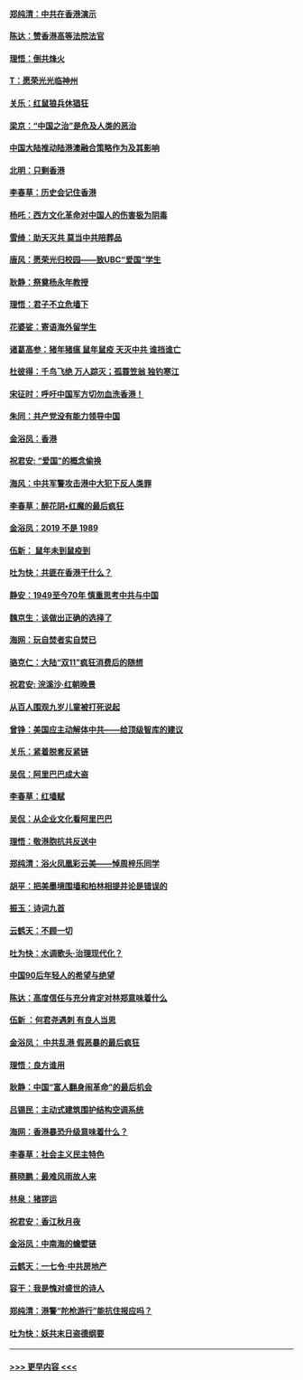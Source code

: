 #### [郑纯清：中共在香港演示](../pages/nsc993/n11670539.md?t=11212344) 
#### [陈达：赞香港高等法院法官](../pages/nsc993/n11669542.md?t=11212344) 
#### [理悟：倒共烽火](../pages/nsc993/n11668844.md?t=11212344) 
#### [T：愿荣光光临神州](../pages/nsc993/n11668421.md?t=11212344) 
#### [关乐：红鼠狼兵休猖狂](../pages/nsc993/n11668378.md?t=11212344) 
#### [梁京：“中国之治”是危及人类的恶治](../pages/nsc993/n11668328.md?t=11212344) 
#### [中国大陆推动陆港澳融合策略作为及其影响](../pages/nsc993/n11668157.md?t=11212344) 
#### [北明：只剩香港](../pages/nsc993/n11668002.md?t=11212344) 
#### [李春草：历史会记住香港](../pages/nsc993/n11667927.md?t=11212344) 
#### [杨吒：西方文化革命对中国人的伤害极为阴毒](../pages/nsc993/n11664521.md?t=11212344) 
#### [雪绮：助天灭共 莫当中共陪葬品](../pages/nsc993/n11662650.md?t=11212344) 
#### [唐风：愿荣光归校园——致UBC“爱国”学生](../pages/nsc993/n11662194.md?t=11212344) 
#### [耿静：祭奠杨永年教授](../pages/nsc993/n11662514.md?t=11212344) 
#### [理悟：君子不立危墙下](../pages/nsc993/n11662172.md?t=11212344) 
#### [花婆娑：寄语海外留学生](../pages/nsc993/n11662121.md?t=11212344) 
#### [诸葛高参：猪年猪瘟 鼠年鼠疫 天灭中共 谁挡谁亡](../pages/nsc993/n11661980.md?t=11212344) 
#### [杜彼得：千鸟飞绝 万人踪灭；孤蓑笠翁 独钓寒江](../pages/nsc993/n11661170.md?t=11212344) 
#### [宋征时：呼吁中国军方切勿血洗香港！](../pages/nsc993/n11415318.md?t=11212344) 
#### [朱同：共产党没有能力领导中国](../pages/nsc993/n11660421.md?t=11212344) 
#### [金浴凤：香港](../pages/nsc993/n11660419.md?t=11212344) 
#### [祝君安: “爱国”的概念偷换](../pages/nsc993/n11659706.md?t=11212344) 
#### [海风：中共军警攻击港中大犯下反人类罪](../pages/nsc993/n11659632.md?t=11212344) 
#### [李春草：醉花阴•红魔的最后疯狂](../pages/nsc993/n11659287.md?t=11212344) 
#### [金浴凤：2019 不是 1989](../pages/nsc993/n11657663.md?t=11212344) 
#### [伍新： 鼠年未到鼠疫到](../pages/nsc993/n11655098.md?t=11212344) 
#### [吐为快：共匪在香港干什么？](../pages/nsc993/n11654891.md?t=11212344) 
#### [静安：1949至今70年 慎重思考中共与中国](../pages/nsc993/n11651244.md?t=11212344) 
#### [魏京生：该做出正确的选择了](../pages/nsc993/n11653084.md?t=11212344) 
#### [海网：玩自焚者实自焚已](../pages/nsc993/n11652423.md?t=11212344) 
#### [骆克仁：大陆“双11”疯狂消费后的随想](../pages/nsc993/n11652305.md?t=11212344) 
#### [祝君安: 浣溪沙·红朝晚景](../pages/nsc993/n11652258.md?t=11212344) 
#### [从百人围观九岁儿童被打死说起](../pages/nsc993/n11651030.md?t=11212344) 
#### [曾铮：美国应主动解体中共——给顶级智库的建议](../pages/nsc993/n11649888.md?t=11212344) 
#### [关乐：紧着脱套反紧链](../pages/nsc993/n11649069.md?t=11212344) 
#### [吴侃：阿里巴巴成大盗](../pages/nsc993/n11645523.md?t=11212344) 
#### [李春草：红墙赋](../pages/nsc993/n11646389.md?t=11212344) 
#### [吴侃：从企业文化看阿里巴巴](../pages/nsc993/n11645476.md?t=11212344) 
#### [理悟：敬港胞抗共反送中](../pages/nsc993/n11645466.md?t=11212344) 
#### [郑纯清：浴火凤凰彩云美——悼周梓乐同学](../pages/nsc993/n11645155.md?t=11212344) 
#### [胡平：把美墨境围墙和柏林相提并论是错误的](../pages/nsc993/n11645134.md?t=11212344) 
#### [振玉：诗词九首](../pages/nsc993/n11644081.md?t=11212344) 
#### [云鹤天：不顾一切](../pages/nsc993/n11643508.md?t=11212344) 
#### [吐为快：水调歌头·治理现代化？](../pages/nsc993/n11643485.md?t=11212344) 
#### [中国90后年轻人的希望与绝望](../pages/nsc993/n11642317.md?t=11212344) 
#### [陈达：高度信任与充分肯定对林郑意味着什么](../pages/nsc993/n11641441.md?t=11212344) 
#### [伍新 ：何君尧遇刺 有良人当思](../pages/nsc993/n11641503.md?t=11212344) 
#### [金浴凤： 中共乱港  假恶暴的最后疯狂](../pages/nsc993/n11641495.md?t=11212344) 
#### [理悟：良方谁用](../pages/nsc993/n11641463.md?t=11212344) 
#### [耿静：中国“富人翻身闹革命”的最后机会](../pages/nsc993/n11640655.md?t=11212344) 
#### [吕锡民：主动式建筑围护结构空调系统](../pages/nsc993/n11640168.md?t=11212344) 
#### [海网：香港暴恐升级意味着什么？](../pages/nsc993/n11635904.md?t=11212344) 
#### [李春草：社会主义民主特色](../pages/nsc993/n11634657.md?t=11212344) 
#### [蔡晓鹏：最难风雨故人来](../pages/nsc993/n11633145.md?t=11212344) 
#### [林泉：猪猡运](../pages/nsc993/n11631469.md?t=11212344) 
#### [祝君安：香江秋月夜](../pages/nsc993/n11631440.md?t=11212344) 
#### [金浴凤：中南海的蟾嬖链](../pages/nsc993/n11631290.md?t=11212344) 
#### [云鹤天：一七令·中共房地产](../pages/nsc993/n11630084.md?t=11212344) 
#### [容干：我是愧对盛世的诗人](../pages/nsc993/n11630059.md?t=11212344) 
#### [郑纯清：港警“陀枪游行”能抗住报应吗？](../pages/nsc993/n11629999.md?t=11212344) 
#### [吐为快：妖共末日盗德纲要](../pages/nsc993/n11628610.md?t=11212344) 

----
#### [ >>> 更早内容 <<< ](../indexes/nsc993-earlier.md)
